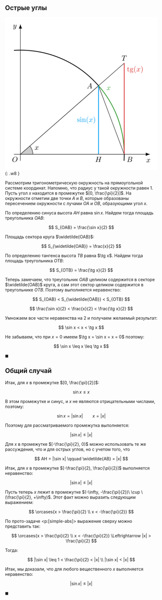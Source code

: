 ## Острые углы

![Рисунок к решению](figure.svg){: .w8 }

Рассмотрим тригонометрическую окружность на прямоугольной системе координат. Напомню, что радиус у такой окружности равен $1$.
Пусть угол $x$ находится в промежутке $[0, \frac{\pi}{2}]$. На окружности отметим две точки $A$ и $B$, которые образованы пересечением окружности с лучами $OA$ и $OB$, образующими угол $x$.

По определению синуса высота $AH$ равна $\sin x$. Найдем тогда площадь треугольника $OAB$:

$$ S_{OAB} = \frac{\sin x}{2} $$

Площадь сектора круга $\widetilde{OAB}$:

$$ S_{\widetilde{OAB}} = \frac{x}{2} $$

По определению тангенса высота $TB$ равна $\tg x$. Найдем тогда площадь треугольника $OTB$:

$$ S_{OTB} = \frac{\tg x}{2} $$

Теперь замечаем, что треугольник $OAB$ целиком содержится в секторе $\widetilde{OAB}$ круга, а сам этот сектор целиком содержится в треугольнике $OTB$.
Поэтому выполняется неравенство:

$$ S_{OAB} < S_{\widetilde{OAB}} < S_{OTB} $$

$$ \frac{\sin x}{2} < \frac{x}{2} < \frac{\tg x}{2} $$

Умножаем все части неравенства на $2$ и получаем желаемый результат:

$$ \sin x < x < \tg x $$

Не забываем, что при $x=0$ имеем $\tg x = \sin x = x = 0$ поэтому:

$$ \sin x \leq x \leq \tg x $$

$\blacksquare$

## Общий случай

Итак, для $x$ в промежутке $[0, \frac{\pi}{2}]$:

$$ \sin x \leq x $$

В этом промежутке и синус, и $x$ не являются отрицательными числами, поэтому:

$$ \sin x = |\sin x| \qquad x = |x| $$

Поэтому для рассматриваемого промежутка выполняется:

$$ |\sin x| \leq |x| $$

Для $x$ в промежутке $[-\frac{\pi}{2}, 0)$ можно использовать те же рассуждения, что и для острых углов, но с учетом того, что

$$ AH = |\sin x| \qquad \widetilde{AB} = |x| $$

Итак, для $x$ в промежутке $[-\frac{\pi}{2}, \frac{\pi}{2}]$ выполняется неравенство:

$$ |\sin x| \leq |x| $$

Пусть теперь $x$ лежит в промежутке $(-\infty, -\frac{\pi}{2})\ \cup \ (\frac{\pi}{2}, +\infty)$. Этот факт можно выразить следующим выражением:

$$ \orcases{x > \frac{\pi}{2} \\ x < -\frac{\pi}{2}} $$

По прото-задаче <p:[simple-abs]> выражение сверху можно представить так:

$$ \orcases{x > \frac{\pi}{2} \\ x < -\frac{\pi}{2}} \Leftrightarrow |x| > \frac{\pi}{2} $$

Тогда:

$$ |\sin x| \leq 1 < \frac{\pi}{2} < |x| \\ |\sin x| < |x| $$

Итак, мы доказали, что для любого вещественного $x$ выполняется неравенство:

$$ |\sin x| \leq |x| $$

$\blacksquare$